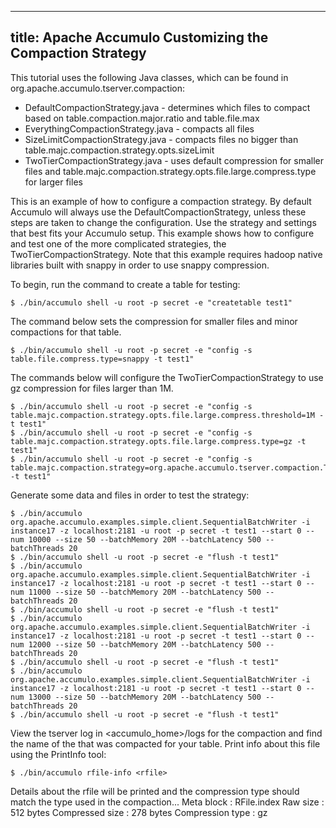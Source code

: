 <!--
Licensed to the Apache Software Foundation (ASF) under one or more
contributor license agreements.  See the NOTICE file distributed with
this work for additional information regarding copyright ownership.
The ASF licenses this file to You under the Apache License, Version 2.0
(the "License"); you may not use this file except in compliance with
the License.  You may obtain a copy of the License at

    http://www.apache.org/licenses/LICENSE-2.0

Unless required by applicable law or agreed to in writing, software
distributed under the License is distributed on an "AS IS" BASIS,
WITHOUT WARRANTIES OR CONDITIONS OF ANY KIND, either express or implied.
See the License for the specific language governing permissions and
limitations under the License.
-->
---
title: Apache Accumulo Customizing the Compaction Strategy
---

This tutorial uses the following Java classes, which can be found in org.apache.accumulo.tserver.compaction: 

 * DefaultCompactionStrategy.java - determines which files to compact based on table.compaction.major.ratio and table.file.max
 * EverythingCompactionStrategy.java - compacts all files
 * SizeLimitCompactionStrategy.java - compacts files no bigger than table.majc.compaction.strategy.opts.sizeLimit
 * TwoTierCompactionStrategy.java - uses default compression for smaller files and table.majc.compaction.strategy.opts.file.large.compress.type for larger files

This is an example of how to configure a compaction strategy. By default Accumulo will always use the DefaultCompactionStrategy, unless 
these steps are taken to change the configuration.  Use the strategy and settings that best fits your Accumulo setup. This example shows
how to configure and test one of the more complicated strategies, the TwoTierCompactionStrategy. Note that this example requires hadoop
native libraries built with snappy in order to use snappy compression.

To begin, run the command to create a table for testing:

    $ ./bin/accumulo shell -u root -p secret -e "createtable test1"

The command below sets the compression for smaller files and minor compactions for that table.

    $ ./bin/accumulo shell -u root -p secret -e "config -s table.file.compress.type=snappy -t test1"

The commands below will configure the TwoTierCompactionStrategy to use gz compression for files larger than 1M. 

    $ ./bin/accumulo shell -u root -p secret -e "config -s table.majc.compaction.strategy.opts.file.large.compress.threshold=1M -t test1"
    $ ./bin/accumulo shell -u root -p secret -e "config -s table.majc.compaction.strategy.opts.file.large.compress.type=gz -t test1"
    $ ./bin/accumulo shell -u root -p secret -e "config -s table.majc.compaction.strategy=org.apache.accumulo.tserver.compaction.TwoTierCompactionStrategy -t test1"

Generate some data and files in order to test the strategy:

    $ ./bin/accumulo org.apache.accumulo.examples.simple.client.SequentialBatchWriter -i instance17 -z localhost:2181 -u root -p secret -t test1 --start 0 --num 10000 --size 50 --batchMemory 20M --batchLatency 500 --batchThreads 20
    $ ./bin/accumulo shell -u root -p secret -e "flush -t test1"
    $ ./bin/accumulo org.apache.accumulo.examples.simple.client.SequentialBatchWriter -i instance17 -z localhost:2181 -u root -p secret -t test1 --start 0 --num 11000 --size 50 --batchMemory 20M --batchLatency 500 --batchThreads 20
    $ ./bin/accumulo shell -u root -p secret -e "flush -t test1"
    $ ./bin/accumulo org.apache.accumulo.examples.simple.client.SequentialBatchWriter -i instance17 -z localhost:2181 -u root -p secret -t test1 --start 0 --num 12000 --size 50 --batchMemory 20M --batchLatency 500 --batchThreads 20
    $ ./bin/accumulo shell -u root -p secret -e "flush -t test1"
    $ ./bin/accumulo org.apache.accumulo.examples.simple.client.SequentialBatchWriter -i instance17 -z localhost:2181 -u root -p secret -t test1 --start 0 --num 13000 --size 50 --batchMemory 20M --batchLatency 500 --batchThreads 20
    $ ./bin/accumulo shell -u root -p secret -e "flush -t test1"

View the tserver log in <accumulo_home>/logs for the compaction and find the name of the <rfile> that was compacted for your table. Print info about this file using the PrintInfo tool:

    $ ./bin/accumulo rfile-info <rfile>

Details about the rfile will be printed and the compression type should match the type used in the compaction...
Meta block     : RFile.index
      Raw size             : 512 bytes
      Compressed size      : 278 bytes
      Compression type     : gz

